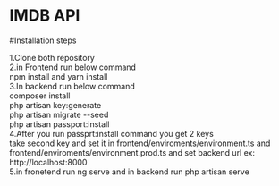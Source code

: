 # IMDB API


#Installation steps 

1.Clone both repository <br>
2.in Frontend run below command <br>
	npm install and yarn install<br>
3.In backend run below command <br>
	composer install<br>
    php artisan key:generate<br>
    php artisan migrate --seed<br>
    php artisan passport:install<br>
4.After you run passprt:install command you get 2 keys<br>
	take second key and set it in frontend/enviroments/environment.ts and frontend/enviroments/environment.prod.ts and set backend url ex: http://localhost:8000	<br>
    5.in fronetend run ng serve and in backend run php artisan serve 
    
